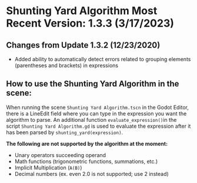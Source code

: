 # Shunting Yard Algorithm Most Recent Version: 1.3.3 (3/17/2023)

## Changes from Update 1.3.2 (12/23/2020)
* Added ability to automatically detect errors related to grouping elements (parentheses and brackets) in expressions

## How to use the Shunting Yard Algorithm in the scene:

When running the scene `Shunting Yard Algorithm.tscn` in the Godot Editor, there is a LineEdit field where you can type in the expression you want the algorithm to parse. An
additional function `evaluate_expression()`in the script `Shunting Yard Algorithm.gd` is used to evaluate the expression after it has been parsed by `shunting_yard(expression)`.

**The following are not supported by the algorithm at the moment:**
* Unary operators succeeding operand
* Math functions (trigonometric functions, summations, etc.)
* Implicit Multiplication (`A(B)`)
* Decimal numbers (ex. even 2.0 is not supported; use 2 instead)
